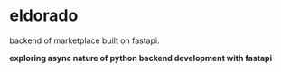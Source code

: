 # eldorado
backend of marketplace built on fastapi. 

**exploring async nature of python backend development with fastapi**

